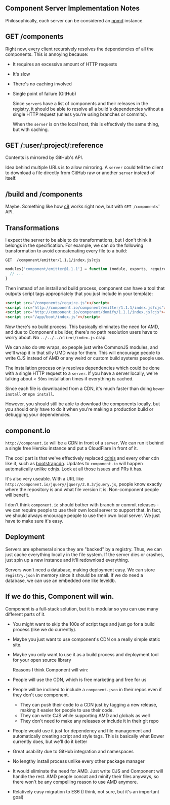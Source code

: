 ## Component Server Implementation Notes

  Philosophically, each server can be considered an [npmd](https://github.com/dominictarr/npmd) instance.

## GET /components

  Right now, every client recursively resolves the dependencies of all the components. This is annoying because:

- It requires an excessive amount of HTTP requests
- It's slow
- There's no caching involved
- Single point of failure (GitHub)

  Since `server`s have a list of components and their releases in the registry, it should be able to resolve all a build's dependencies without a single HTTP request (unless you're using branches or commits).

  When the `server` is on the local host, this is effectively the same thing, but with caching.

## GET /:user/:project/:reference

  Contents is mirrored by GitHub's API.

  Idea behind multiple URLs is to allow mirroring. A `server` could tell the client to download a file directly from GitHub raw or another `server` instead of itself.

## /build and /components

  Maybe. Something like how [c8](https://github.com/gingkoapp/c8) works right now, but with `GET /components`' API.

## Transformations

  I expect the server to be able to do transformations, but I don't think it belongs in the specification. For example, we can do the following transformation to avoid concatenating every file to a build:

```
GET  /component/emitter/1.1.1/index.js?cjs
```

```js
modules['component/emitter@1.1.1'] = function (module, exports, require) {
  // ...
}
```

  Then instead of an install and build process, component can have a tool that outputs script tags appropriately that you just include in your template:

```html
<script src="/components/require.js"></script>
<script src="http://component.io/component/emitter/1.1.1/index.js?cjs"></script>
<script src="http://component.io/component/domify/1.1.1/index.js?cjs"></script>
<script src="/app/boot/index.js"></script>
```

  Now there's no build process. This basically eliminates the need for AMD, and due to Component's builder, there's no path resolution users have to worry about. No `../../../client/index.js` crap.

  We can also do `UMD` wraps, so people just write CommonJS modules, and we'll wrap it in that silly UMD wrap for them. This will encourage people to write CJS instead of AMD or any weird or custom build systems people use.

  The installation process only resolves dependencies which could be done with a single HTTP request to a `server`. If you have a server locally, we're talking about `< 50ms` installation times if everything is cached.

  Since each file is downloaded from a CDN, it's much faster than doing `bower install` or `npm install`.

  However, you should still be able to download the components locally, but you should only have to do it when you're making a production build or debugging your dependencies.

## component.io

  `http://component.io` will be a CDN in front of a `server`. We can run it behind a single free Heroku instance and put a CloudFlare in front of it.

  The cool part is that we've effectively replaced [cdnjs](https://github.com/cdnjs/cdnjs) and every other cdn like it, such as [bootstrapcdn](http://www.bootstrapcdn.com). Updates to `component.io` will happen automatically unlike cdnjs. Look at all those issues and PRs it has.

  It's also very useable. With a URL like `http://component.io/jquery/jquery/2.0.3/jquery.js`, people know exactly where the repository is and what file version it is. Non-component people will benefit.

  I don't think `component.io` should bother with branch or commit releases - we can require people to use their own local server to support that. In fact, we should always encourage people to use their own local server. We just have to make sure it's easy.

## Deployment

  Servers are ephemeral since they are "backed" by a registry. Thus, we can just cache everything locally in the file system. If the server dies or crashes, just spin up a new instance and it'll redownload everything.

  Servers won't need a database, making deployment easy. We can store `registry.json` in memory since it should be small. If we do need a database, we can use an embedded one like leveldb.

## If we do this, Component will win.

  Component is a full-stack solution, but it is modular so you can use many different parts of it.

- You might want to skip the 100s of script tags and just go for a build process (like we do currently).
- Maybe you just want to use component's CDN on a really simple static site.
- Maybe you only want to use it as a build process and deployment tool for your open source library

  Reasons I think Component will win:

- People will use the CDN, which is free marketing and free for us
- People will be inclined to include a `component.json` in their repos even if they don't use component.
    - They can push their code to a CDN just by tagging a new release, making it easier for people to use their code.
    - They can write CJS while supporting AMD and globals as well
    - They don't need to make any releases or include it in their git repo
- People would use it just for dependency and file management and automatically creating script and style tags. This is basically what Bower currently does, but we'll do it better
- Great usability due to GitHub integration and namespaces
- No lengthy install process unlike every other package manager
- It would eliminate the need for AMD. Just write CJS and Component will handle the rest. AMD people concat and minify their files anyways, so there won't be any compelling reason to use AMD anymore.
- Relatively easy migration to ES6 (I think, not sure, but it's an important goal)
